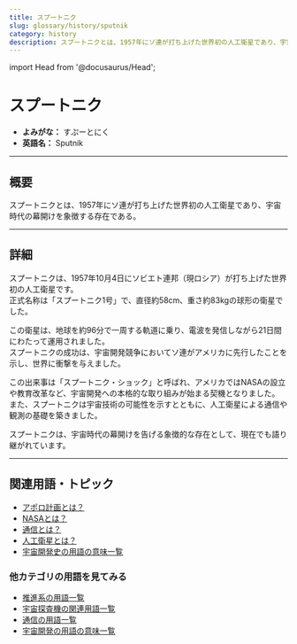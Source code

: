 ```yaml
---
title: スプートニク
slug: glossary/history/sputnik
category: history
description: スプートニクとは、1957年にソ連が打ち上げた世界初の人工衛星であり、宇宙時代の幕開けを象徴する存在である。
---
```


import Head from '@docusaurus/Head';

<Head>
  <script type="application/ld+json">
    {`{
      "@context": "https://schema.org",
      "@type": "DefinedTerm",
      "name": "スプートニク",
      "inDefinedTermSet": "https://www.space-portal.org",
      "termCode": "glossary/history/sputnik",
      "description": "スプートニクとは、1957年にソ連が打ち上げた世界初の人工衛星であり、宇宙時代の幕開けを象徴する存在である。",
      "url": "https://www.space-portal.org/docs/glossary/history/sputnik"
    }`}
  </script>
</Head>

# スプートニク

- **よみがな：** すぷーとにく  
- **英語名：** Sputnik  

---

## 概要

スプートニクとは、1957年にソ連が打ち上げた世界初の人工衛星であり、宇宙時代の幕開けを象徴する存在である。

---

## 詳細

スプートニクは、1957年10月4日にソビエト連邦（現ロシア）が打ち上げた世界初の人工衛星です。  
正式名称は「スプートニク1号」で、直径約58cm、重さ約83kgの球形の衛星でした。  

この衛星は、地球を約96分で一周する軌道に乗り、電波を発信しながら21日間にわたって運用されました。  
スプートニクの成功は、宇宙開発競争においてソ連がアメリカに先行したことを示し、世界に衝撃を与えました。  

この出来事は「スプートニク・ショック」と呼ばれ、アメリカではNASAの設立や教育改革など、宇宙開発への本格的な取り組みが始まる契機となりました。  
また、スプートニクは宇宙技術の可能性を示すとともに、人工衛星による通信や観測の基礎を築きました。  

スプートニクは、宇宙時代の幕開けを告げる象徴的な存在として、現在でも語り継がれています。

---

## 関連用語・トピック

- [アポロ計画とは？](/docs/glossary/history/apollo-program)
- [NASAとは？](/docs/organization/nasa)
- [通信とは？](/docs/communication/communication)
- [人工衛星とは？](/docs/satellite/satellite)
- [宇宙開発史の用語の意味一覧](/docs/category/history)

### 他カテゴリの用語を見てみる
- [推進系の用語一覧](/docs/category/propulsion)
- [宇宙探査機の関連用語一覧](/docs/category/explorer)
- [通信の用語一覧](/docs/category/communication)
- [宇宙開発の用語の意味一覧](/docs/category/glossary)

